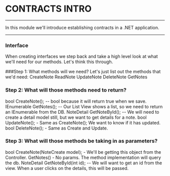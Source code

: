 # CONTRACTS INTRO
--- 
In this module we'll introduce establishing contracts in a .NET application.

<hr />

### Interface
When creating interfaces we step back and take a high level look at what we'll need for our methods. Let's think this through.

###Step 1: What methods will we need?
Let's just list out the methods that we'd need:
CreateNote
ReadNote
UpdateNote
DeleteNote
GetNotes

### Step 2: What will those methods need to return?
bool CreateNote(); -- bool because it will return true when we save.
IEnumerable<NoteListItem> GetNotes(); -- Our List View shows a list, so we need to return an IEnumerable from the DB.
NoteDetail GetNoteById(); -- We will need to create a detail model still, but we want to get details for a note.
bool UpdateNote(); - Same as CreateNote(); We want to know if it has updated. 
bool DeleteNote(); - Same as Create and Update.


### Step 3: What will those methods be taking in as parameters?
bool CreateNote(NoteCreate model); - We'll be getting this object from the Controller.
GetNotes() - No params. The method implementation will query the db.
NoteDetail GetNoteById(int id); -- We will want to get an id from the view. When a user clicks on the details, this will be passed.



